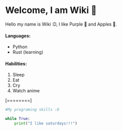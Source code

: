 # **Welcome, I am Wiki 🍎**

Hello my name is Wiki :D, I like Purple 💜 and Apples 🍏.

#### Languages:
- Python
- Rust (learning)

#### Habilities:
1. Sleep
2. Eat
3. Cry
4. Watch anime


[========]


```python
#My programing skills :D

while True:
	print("I like saturdays!!!")
```
